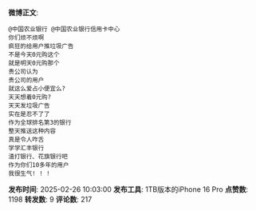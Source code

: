 **微博正文**: 
```
@中国农业银行 @中国农业银行信用卡中心
你们烦不烦啊
疯狂的给用户推垃圾广告
不是今天0元购这个
就是明天0元购那个
贵公司认为
贵公司的用户
就这么爱占小便宜么?
天天想着0元购?
天天发垃圾广告
实在是忍不了了
作为全球排名第3的银行
整天推送这种内容
真是令人咋舌
学学汇丰银行
渣打银行、花旗银行吧
作为你们10多年的用户
我很生气! ! !
```
**发布时间**: 2025-02-26 10:03:00
**发布工具**: 1TB版本的iPhone 16 Pro
**点赞数**: 1198
**转发数**: 9
**评论数**: 217
